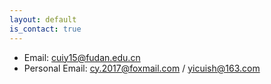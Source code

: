 ```yaml
---
layout: default
is_contact: true
---
```


* Email: cuiy15@fudan.edu.cn
* Personal Email: cy.2017@foxmail.com / yicuish@163.com

